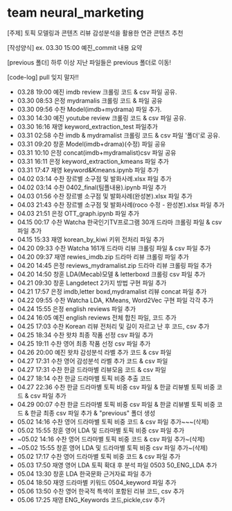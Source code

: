 # team neural_marketing
[주제] 토픽 모델링과 콘텐츠 리뷰 감성분석을 활용한 연관 콘텐츠 추천

[작성양식]
ex. 03.30 15:00 예진_commit 내용 요약

[previous 폴더]
하루 이상 지난 파일들은 previous 폴더로 이동!

[code-log] pull 잊지 말자!!
- 03.28 19:00 예진 imdb review 크롤링 코드 & csv 파일 공유.
- 03.30 08:53 은정 mydramalis 크롤링 코드 & 파일 공유
- 03.30 09:56 수찬 Model(imdb+mydrama) 파일 추가.
- 03.30 14:30 예진 youtube review 크롤링 코드 & csv 파일 공유.
- 03.30 16:16 재영 keyword_extraction_test 파일추가
- 03.31 02:58 수찬 imdb & mydramalist 크롤링 코드 & csv 파일 '폴더'로 공유.
- 03.31 09:20 창훈 Model(imdb+drama)(수정) 파일 공유
- 03.31 10:10 은정 concat(imdb+mydramalist)csv 파일 공유
- 03.31 16:11 은정 keyword_extraction_kmeans 파일 추가
- 03.31 17:47 재영 keyword&Kmeans.ipynb 파일 추가
- 04.02 03:14 수찬 장르별 소구점 및 발화사례.xlsx 파일 추가
- 04.02 03:14 수찬 0402_final(팀플내용).ipynb 파일 추가
- 04.03 01:56 수찬 장르별 소구점 및 발화사례(완성본).xlsx 파일 추가
- 04.03 21:43 수찬 장르별 소구점 및 발화사례(roco 수정 - 완성본).xlsx 파일 추가
- 04.03 21:51 은정 OTT_graph.ipynb 파일 추가
- 04.15 00:17 수찬 Watcha 한국인기TV프로그램 30개 드라마 크롤링 파일 & csv 파일 추가
- 04.15 15:33 재영 korean_by_kiwi 키위 전처리 파일 추가
- 04.20 09:33 수찬 Watcha 161개 드라마 리뷰 크롤링 파일 & csv 파일 추가
- 04.20 09:37 재영 rewies_imdb.zip 드라마 리뷰 크롤링 파일 추가
- 04.20 14:45 은정 reviews_mydramalist.zip 드라마 리뷰 크롤링 파일 추가
- 04.20 14:50 창훈 LDA(Mecab)모델 & letterboxd 크롤링 csv 파일 추가
- 04.21 09:30 창훈 Langdetect 2가지 방법 구현 파일 추가
- 04.21 17:57 은정 imdb,letter boxd,mydramalist 리뷰 concat 파일 추가
- 04.22 09:55 수찬 Watcha LDA, KMeans, Word2Vec 구현 파일 각각 추가
- 04.24 15:55 은정 english reviews 파일 추가
- 04.24 16:05 예진 english reviews 전체 합친 파일, 코드 추가
- 04.25 17:03 수찬 Korean 리뷰 전처리 및 길이 자르고 난 후 코드, csv 추가
- 04.25 18:34 수찬 왓챠 최종 작품 선정 csv 파일 추가
- 04.25 19:11 수찬 영어 최종 작품 선정 csv 파일 추가
- 04.26 20:00 예진 왓챠 감성분석 라벨 추가 코드 & csv 파일
- 04.27 17:31 수찬 영어 감성분석 라벨 추가 코드 & csv 파일
- 04.27 17:31 수찬 한글 드라마별 리뷰모음 코드 & csv 파일
- 04.27 18:14 수찬 한글 드라마별 토픽 비중 추출 코드
- 04.27 22:36 수찬 한글 드라마별 토픽 비중 csv 파일 & 한글 리뷰별 토픽 비중 코드 & csv 파일 추가
- 04.29 00:07 수찬 한글 드라마별 토픽 비중 csv 파일 & 한글 리뷰별 토픽 비중 코드 & 한글 최종 csv 파일 추가 & "previous" 폴더 생성
- 05.02 14:16 수찬 영어 드라마별 토픽 비중 코드 & csv 파일 추가~~~(삭제)
- 05.02 15:55 창훈 영어 LDA 및 드라마별 토픽 비중 csv 파일 추가 
- ~05.02 14:16 수찬 영어 드라마별 토픽 비중 코드 & csv 파일 추가~(삭제)
- ~05.02 15:55 창훈 영어 LDA 및 드라마별 토픽 비중 csv 파일 추가~(삭제)
- 05.02 17:17 수찬 영어 드라마별 토픽 비중 코드 & csv 파일 추가
- 05.03 17:50 재영 영어 LDA 토픽 확대 후 분석 파일 0503 50_ENG_LDA 추가
- 05.04 13:30 창훈 LDA 한국문화 근거자료 파일 추가
- 05.04 18:50 재영 드라마별 키워드 0504_keyword 파일 추가
- 05.06 13:50 수찬 영어 한국적 특색이 포함된 리뷰 코드, csv 추가
- 05.06 17:25 재영 ENG_Keywords 코드,pickle,csv 추가